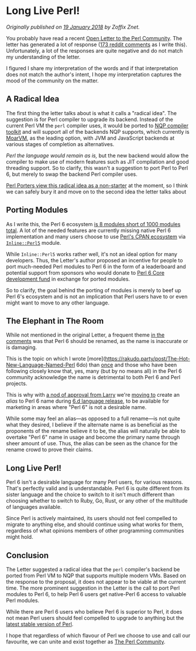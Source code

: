 # Long Live Perl!
    
*Originally published on [19 January 2018](https://perl6.party//post/Long-Live-Perl-5) by Zoffix Znet.*

You probably have read a recent [Open Letter to the Perl Community](https://www.perl.com/article/an-open-letter-to-the-perl-community/). The letter has generated a lot of response ([173 reddit comments](https://www.reddit.com/r/perl/comments/7r1b33/an_open_letter_to_the_perl_community/) as I write this). Unfortunately, a lot of the responses are quite negative and do not match my understanding of the letter.

I figured I share my interpretation of the words and if that interpretation does not match the author's intent, I hope my interpretation captures the mood of the community on the matter.

## A Radical Idea

The first thing the letter talks about is what it calls a "radical idea". The suggestion is for Perl compiler to upgrade its backend. Instead of the current Perl VM the `perl` compiler uses, it would be ported to [NQP compiler toolkit](https://github.com/raku/nqp/) and will support all of the backends NQP supports, which currently is [MoarVM](https://github.com/MoarVM/MoarVM/), as the leading option, with JVM and JavaScript backends at various stages of completion as alternatives.

*Perl the language would remain as is,* but the new backend would allow the compiler to make use of modern features such as JIT compilation and good threading support. So to clarify, this wasn't a suggestion to port Perl to Perl 6, but merely to swap the backend Perl compiler uses.

[Perl Porters view this radical idea as a non-starter](https://www.nntp.perl.org/group/perl.perl5.porters/2018/01/msg248863.html) at the moment, so I think we can safely bury it and move on to the second idea the letter talks about

## Porting Modules

As I write this, the Perl 6 ecosystem [is 8 modules short of 1000 modules total](http://modules.raku.org/search/?q=). A lot of the needed features are currently missing native Perl 6 implementation and many users choose to use [Perl's CPAN ecosystem](https://metacpan.org/) via [`Inline::Perl5`](https://github.com/niner/Inline-Perl5#title) module.

While `Inline::Perl5` works rather well, it's not an ideal option for many developers. Thus, the Letter's author proposed an incentive for people to port much-needed Perl modules to Perl 6 in the form of a leaderboard and potential support from sponsors who would donate to [Perl 6 Core development fund](http://www.perlfoundation.org/perl_6_core_development_fund) in exchange for ported modules.

So to clarify, the goal behind the porting of modules is merely to beef up Perl 6's ecosystem and is not an implication that Perl users have to or even might want to move to any other language.

## The Elephant in The Room

While not mentioned in the original Letter, a frequent theme [in the comments](https://www.reddit.com/r/perl/comments/7r1b33/an_open_letter_to_the_perl_community/) was that Perl 6 should be renamed, as the name is inaccurate or is damaging.

This is the topic on which I wrote [more](https://rakudo.party/post/The-Hot-New-Language-Named-Perl 6do) than [once](https://rakudo.party/post/6lang-The-Naming-Discussion-Update) and those who have been following closely know that, yes, many (but by no means all) in the Perl 6 community acknowledge the name is detrimental to both Perl 6 and Perl projects.

This is why with [a nod of approval from Larry](https://www.youtube.com/watch?time_continue=4885&v=E5t8qaAGw9w) we're [moving to](https://github.com/raku/6.d-prep/tree/master/TODO#language-extended-naming) create an *alias* to Perl 6 name during [6.d language release](https://github.com/raku/6.d-prep), to be available for marketing in areas where "Perl 6" is not a desirable name.

While some may feel an alias—as opposed to a full rename—is not quite what they desired, I believe if the alternate name is as beneficial as the proponents of the rename believe it to be, the alias will naturally be able to overtake "Perl 6" name in usage and become the primary name through sheer amount of use. Thus, the alias can be seen as the chance for the rename crowd to prove their claims.

## Long Live Perl!

Perl 6 isn't a desirable language for many Perl users, for various reasons. That's perfectly valid and is understandable. Perl 6 is quite different from its sister language and the choice to switch to it isn't much different than choosing whether to switch to Ruby, Go, Rust, or any other of the multitude of languages available.

Since Perl is actively maintained, its users should not feel compelled to migrate to anything else, and should continue using what works for them, regardless of what opinions members of other programming communities might hold.

## Conclusion

The Letter suggested a radical idea that the `perl` compiler's backend be ported from Perl VM to NQP that supports multiple modern VMs. Based on the response to the proposal, it does not appear to be viable at the current time. The more prominent suggestion in the Letter is the call to port Perl modules to Perl 6, to help Perl 6 users get native-Perl 6 access to valuable Perl modules.

While there are Perl 6 users who believe Perl 6 is superior to Perl, it does not mean Perl users should feel compelled to upgrade to anything but the [latest stable version of Perl](https://www.perl.org/get.html).

I hope that regardless of which flavour of Perl we choose to use and call our favourite, we can unite and exist together as [The Perl Community](https://www.youtube.com/watch?v=E5t8qaAGw9w&feature=youtu.be&t=1h22m9s).
